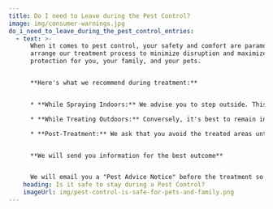 ```yaml
---
title: Do I need to Leave during the Pest Control?
image: img/consumer-warnings.jpg
do_i_need_to_leave_during_the_pest_control_entries:
  - text: >-
      When it comes to pest control, your safety and comfort are paramount. We
      arrange our treatment process to minimize disruption and maximize
      protection for you, your family, and your pets.


      **Here's what we recommend during treatment:**


      * **While Spraying Indoors:** We advise you to step outside. This allows the treatment to settle and minimizes exposure to the application process.

      * **While Treating Outdoors:** Conversely, it's best to remain indoors. This helps prevent any direct contact with the treatments and ensures the application is undisturbed.

      * **Post-Treatment:** We ask that you avoid the treated areas until they are completely dry. This drying period is crucial for the effectiveness of the treatment and your safety.


      **We will send you information for the best outcome**


      We will email you a "Pest Advice Notice" before the treatment so you know what to do before we come and what to do after the treatment
    heading: Is it safe to stay during a Pest Control?
    imageUrl: img/pest-control-is-safe-for-pets-and-family.png
---
```

